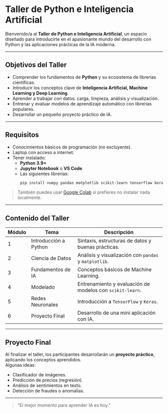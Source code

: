 # Taller de Python e Inteligencia Artificial 

Bienvenido/a al **Taller de Python e Inteligencia Artificial**, un espacio diseñado para introducirte en el apasionante mundo del desarrollo con Python y las aplicaciones prácticas de la IA moderna.

---

## Objetivos del Taller

- Comprender los fundamentos de **Python** y su ecosistema de librerías científicas.  
- Introducir los conceptos clave de **Inteligencia Artificial, Machine Learning y Deep Learning**.  
- Aprender a trabajar con datos: carga, limpieza, análisis y visualización.  
- Entrenar y evaluar modelos de aprendizaje automático con librerías populares.  
- Desarrollar un pequeño proyecto práctico de IA.

---

## Requisitos

- Conocimientos básicos de programación (no excluyente).  
- Laptop con acceso a internet.  
- Tener instalado:
  - **Python 3.9+**
  - **Jupyter Notebook** o **VS Code**
  - Las siguientes librerías:
    ```bash
    pip install numpy pandas matplotlib scikit-learn tensorflow keras
    ```

> También puedes usar [Google Colab](https://colab.research.google.com/) si prefieres no instalar nada localmente.

---

## Contenido del Taller

| Módulo | Tema | Descripción |
|--------|------|--------------|
| 1 | Introducción a Python | Sintaxis, estructuras de datos y buenas prácticas. |
| 2 | Ciencia de Datos | Análisis y visualización con `pandas` y `matplotlib`. |
| 3 | Fundamentos de IA | Conceptos básicos de Machine Learning. |
| 4 | Modelado | Entrenamiento y evaluación de modelos con `scikit-learn`. |
| 5 | Redes Neuronales | Introducción a `TensorFlow` y `Keras`. |
| 6 | Proyecto Final | Desarrollo de una mini aplicación con IA. |

---

## Proyecto Final

Al finalizar el taller, los participantes desarrollarán un **proyecto práctico**, aplicando los conceptos aprendidos.  
Algunas ideas:
- Clasificador de imágenes.  
- Predicción de precios (regresión).  
- Análisis de sentimientos en texto.  
- Detección de fraudes o anomalías.

---

> “El mejor momento para aprender IA es hoy.”
